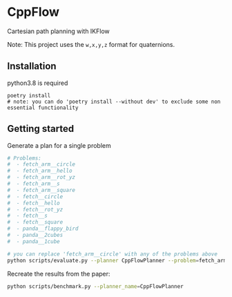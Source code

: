 # CppFlow

Cartesian path planning with IKFlow

Note: This project uses the `w,x,y,z` format for quaternions.

## Installation

python3.8 is required
```
poetry install
# note: you can do 'poetry install --without dev' to exclude some non essential functionality
```

## Getting started

Generate a plan for a single problem 
``` bash
# Problems:
#  - fetch_arm__circle
#  - fetch_arm__hello
#  - fetch_arm__rot_yz
#  - fetch_arm__s
#  - fetch_arm__square
#  - fetch__circle
#  - fetch__hello
#  - fetch__rot_yz
#  - fetch__s
#  - fetch__square
#  - panda__flappy_bird
#  - panda__2cubes
#  - panda__1cube

# you can replace 'fetch_arm__circle' with any of the problems above
python scripts/evaluate.py --planner CppFlowPlanner --problem=fetch_arm__circle --visualize
```

Recreate the results from the paper:
``` bash
python scripts/benchmark.py --planner_name=CppFlowPlanner
```